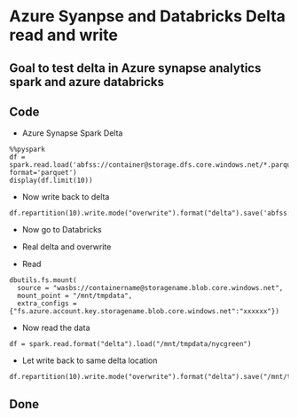 # Azure Syanpse and Databricks Delta read and write

## Goal to test delta in Azure synapse analytics spark and azure databricks

## Code

- Azure Synapse Spark Delta

```
%%pyspark
df = spark.read.load('abfss://container@storage.dfs.core.windows.net/*.parquet', format='parquet')
display(df.limit(10))
```

- Now write back to delta

```
df.repartition(10).write.mode("overwrite").format("delta").save('abfss://containername@storage.dfs.core.windows.net/nycgreen')
```

- Now go to Databricks
- Real delta and overwrite

- Read

```
dbutils.fs.mount(
  source = "wasbs://containername@storagename.blob.core.windows.net",
  mount_point = "/mnt/tmpdata",
  extra_configs = {"fs.azure.account.key.storagename.blob.core.windows.net":"xxxxxx"})
```

- Now read the data

```
df = spark.read.format("delta").load("/mnt/tmpdata/nycgreen")
```

- Let write back to same delta location

```
df.repartition(10).write.mode("overwrite").format("delta").save("/mnt/tmpdata/nycgreen")
```

## Done